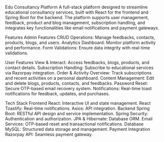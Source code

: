 Edu Consultancy Platform
A full-stack platform designed to streamline educational consultancy services, built with React for the frontend and Spring Boot for the backend. The platform supports user management, feedback, product and blog management, subscription handling, and integrates key functionalities like email notifications and payment gateways.

Features
Admin Features
CRUD Operations: Manage feedbacks, contacts, products, blogs, and users.
Analytics Dashboard: Monitor platform activity and performance.
Form Validations: Ensure data integrity with real-time validations.

User Features
View & Interact: Access feedbacks, blogs, products, and contact details.
Subscription Handling: Subscribe to educational services via Razorpay integration.
Order & Activity Overview: Track subscriptions and recent activities on a personal dashboard.
Content Management: Edit and delete blogs, products, contacts, and feedbacks.
Password Reset: Secure OTP-based email recovery system.
Notifications: Real-time toast notifications for feedback, updates, and purchases.

Tech Stack
Frontend
React: Interactive UI and state management.
React Toastify: Real-time notifications.
Axios: API integration.
Backend
Spring Boot: RESTful API design and service implementation.
Spring Security: Authentication and authorization.
JPA & Hibernate: Database ORM.
Email Services: OTP-based reset and transactional notifications.
Database
MySQL: Structured data storage and management.
Payment Integration
Razorpay API: Seamless payment gateway.
